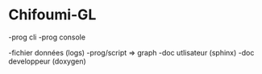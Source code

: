 # Chifoumi-GL

-prog cli
-prog console

-fichier données (logs)
-prog/script => graph
-doc utlisateur (sphinx)
-doc developpeur (doxygen)
